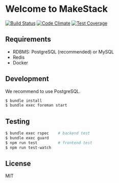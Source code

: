 Welcome to MakeStack
====================

[![Build Status](https://travis-ci.org/makestack/server.svg?branch=master)](https://travis-ci.org/makestack/server)
[![Code Climate](https://codeclimate.com/github/makestack/server/badges/gpa.svg)](https://codeclimate.com/github/makestack/server)
[![Test Coverage](https://codeclimate.com/github/makestack/server/badges/coverage.svg)](https://codeclimate.com/github/makestack/server/coverage)


## Requirements
- RDBMS: PostgreSQL (recommended) or MySQL
- Redis
- Docker


## Development
We recommend to use PostgreSQL.

```sh
$ bundle install
$ bundle exec foreman start
```


## Testing

```sh
$ bundle exec rspec    # backend test
$ bundle exec guard
$ npm run test         # frontend test
$ npm run test-watch
```


## License
MIT
